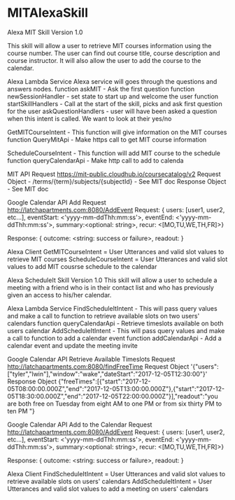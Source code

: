 # MITAlexaSkill


Alexa MIT Skill Version 1.0

This skill will allow a user to retrieve MIT courses information using the course number. The user can find out course title, course description and course instructor. It will also allow the user to add the course to the calendar.

Alexa Lambda Service
Alexa service will goes through the questions and answers nodes.
function askMIT			- Ask the first question
function newSessionHandler  	- set state to start up and  welcome the user
function startSkillHandlers 	- Call at the start of the skill, picks and ask first question for the user
askQuestionHandlers    		- user will have been asked a question when this intent is called. We want to look at their yes/no

GetMITCourseIntent     		- This function will give information on the MIT courses
function QueryMitApi   		- Make https call to get MIT course information

ScheduleCourseIntent   		- This function will add MIT course to the schedule
function queryCalendarApi  	- Make http call to add to calenda


MIT API Request
https://mit-public.cloudhub.io/coursecatalog/v2
Request Object - /terms/{term}/subjects/{subjectId} - See MIT doc
Response Object - See MIT doc

Google Calendar API Add Request
http://latchapartments.com:8080/AddEvent
Request: { users: [user1, user2, etc...], eventStart: <'yyyy-mm-ddThh:mm:ss'>, eventEnd: <'yyyy-mm-ddThh:mm:ss'>, summary:<optional: string>, recur: <[MO,TU,WE,TH,FR]>} 

Response: { outcome: <string: success or failure>, readout: <string response> }


Alexa Client
GetMITCourseIntent = User Utterances and valid slot values to retrieve MIT courses
ScheduleCourseIntent = User Utterances and valid slot values to add MIT cousrse schedule to the calendar


Alexa ScheduleIt Skill Version 1.0
This skill will allow a user to schedule a meeting with a friend who is in their contact list and who has previously given an access to his/her calendar. 

Alexa Lambda Service
FindScheduleItIntent   		- This will pass query values and make a call to function to retrieve available slots on two users' calendars
function queryCalendarApi  	- Retrieve timeslots available on both users calendar
AddScheduleItIntent       	- This will pass query values and make a call to function to add a calendar event
function addCalendarApi   	- Add a calendar event and update the meeting invite

Google Calendar API Retrieve Available Timeslots Request
http://latchapartments.com:8080/findFreeTime
Request Object
'{"users":["tyler","lwin"],"window":"wake","dateStart":"2017-12-05T12:30:00"}' 
Response Object
{"freeTimes":[{"start":"2017-12-05T08:00:00.000Z","end":"2017-12-05T13:00:00.000Z"},{"start":"2017-12-05T18:30:00.000Z","end":"2017-12-05T22:00:00.000Z"}],"readout":"you are both free on Tuesday from eight AM to one PM or from six thirty PM to ten PM "}


Google Calendar API Add to the Calendar Request
http://latchapartments.com:8080/AddEvent
Request: { users: [user1, user2, etc...], eventStart: <'yyyy-mm-ddThh:mm:ss'>, eventEnd: <'yyyy-mm-ddThh:mm:ss'>, summary:<optional: string>, recur: <[MO,TU,WE,TH,FR]>} 
   
Response: { outcome: <string: success or failure>, readout: <string response> }


Alexa Client
FindScheduleItIntent = User Utterances and valid slot values to retrieve available slots on users' calendars
AddScheduleItIntent = User Utterances and valid slot values to add a meeting on users' calendars

